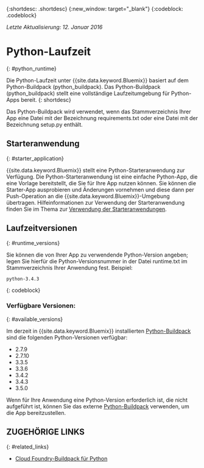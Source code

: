 {:shortdesc: .shortdesc}
{:new_window: target="_blank"}
{:codeblock: .codeblock}

*Letzte Aktualisierung: 12. Januar 2016*

# Python-Laufzeit
{: #python_runtime}

Die Python-Laufzeit unter {{site.data.keyword.Bluemix}} basiert auf dem Python-Buildpack (python_buildpack).
Das Python-Buildpack (python_buildpack) stellt eine vollständige Laufzeitumgebung für
Python-Apps bereit.
{: shortdesc}

Das Python-Buildpack wird verwendet, wenn das Stammverzeichnis Ihrer App eine Datei mit der Bezeichnung requirements.txt oder eine Datei mit der Bezeichnung setup.py enthält.

## Starteranwendung
{: #starter_application}

{{site.data.keyword.Bluemix}} stellt eine Python-Starteranwendung zur Verfügung.  Die Python-Starteranwendung ist eine einfache Python-App, die eine Vorlage bereitstellt, die Sie für Ihre App nutzen können. Sie können die Starter-App ausprobieren und Änderungen vornehmen und diese dann per Push-Operation an die {{site.data.keyword.Bluemix}}-Umgebung übertragen.  Hilfeinformationen zur Verwendung der Starteranwendung finden Sie im Thema zur [Verwendung der Starteranwendungen](../../cfapps/starter_app_usage.html).

## Laufzeitversionen
{: #runtime_versions}

Sie können die von Ihrer App zu verwendende Python-Version angeben; legen Sie hierfür die Python-Versionsnummer in der Datei runtime.txt im Stammverzeichnis Ihrer Anwendung fest. Beispiel:

```
python-3.4.3
```
{: codeblock}


### Verfügbare Versionen:
{: #available_versions}

Im derzeit in {{site.data.keyword.Bluemix}} installierten
[Python-Buildpack](https://github.com/cloudfoundry/python-buildpack/releases/tag/v1.5.1)
sind die folgenden Python-Versionen verfügbar:

* 2.7.9
* 2.7.10
* 3.3.5
* 3.3.6
* 3.4.2
* 3.4.3
* 3.5.0

Wenn für Ihre Anwendung eine Python-Version erforderlich ist, die nicht
aufgeführt ist, können Sie das externe
[Python-Buildpack](https://github.com/cloudfoundry/python-buildpack)
verwenden, um die App bereitzustellen.

## ZUGEHÖRIGE LINKS
{: #related_links}
* [Cloud Foundry-Buildpack für Python](https://github.com/cloudfoundry/python-buildpack)
